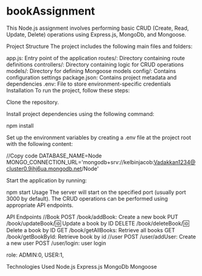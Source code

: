 # bookAssignment
This Node.js assignment involves performing basic CRUD (Create, Read, Update, Delete) operations using Express.js, MongoDb, and Mongoose.

Project Structure
The project includes the following main files and folders:

app.js: Entry point of the application
routes/: Directory containing route definitions
controllers/: Directory containing logic for CRUD operations
models/: Directory for defining Mongoose models
config/: Contains configuration settings
package.json: Contains project metadata and dependencies
.env: File to store environment-specific credentials
Installation
To run the project, follow these steps:

Clone the repository.

Install project dependencies using the following command:

npm install


Set up the environment variables by creating a .env file at the project root with the following content:


//Copy code
DATABASE_NAME=Node
MONGO_CONNECTION_URL='mongodb+srv://kelbinjacob:Vadakkan1234@cluster0.9ihj6ua.mongodb.net/Node'


Start the application by running:

npm start
Usage
The server will start on the specified port (usually port 3000 by default). The CRUD operations can be performed using appropriate API endpoints.

API Endpoints
//Book
POST /book/addBook: Create a new book
PUT /book/updateBook/:id: Update a book by ID
DELETE /book/deleteBook/:id:  Delete a book by ID
GET /book/getAllBooks: Retrieve all books
GET /book/getBookById:  Retrieve book by id
//user
POST /user/addUser: Create a new user
POST /user/login: user login

role:
ADMIN:0,
USER:1,


Technologies Used
Node.js
Express.js
MongoDb
Mongoose